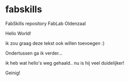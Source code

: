 # fabskills
FabSkills repository FabLab Oldenzaal

Hello World!

ik zou graag deze tekst ook willen toevoegen :)

Ondertussen ga ik verder...

ik heb wat hello's weg gehaald.. nu is hij veel duidelijker!

Geinig!